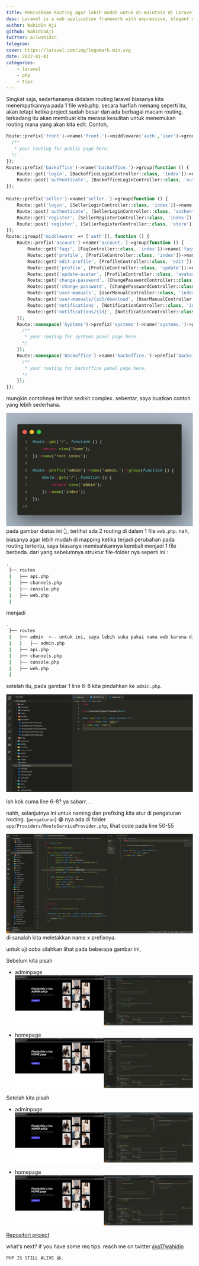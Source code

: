```yaml
---
title: Memisahkan Routing agar lebih mudah untuk di-maintain di Laravel (Separate Routing in Laravel)
desc: Laravel is a web application framework with expressive, elegant syntax. A web framework provides a structure and starting point for creating your application, allowing you to focus on creating something amazing while we sweat the details.
author: Wahidin Aji
github: WahidinAji
twitter: a17wahidin
telegram:
cover: https://laravel.com/img/logomark.min.svg
date: 2022-01-01
categories:
    - laravel
    - php
    - tips
---
```


Singkat saja, sederhananya didalam routing laravel biasanya kita menempatkannya pada 1 file web.php. secara harfiah memang seperti itu, akan tetapi ketika project sudah besar dan ada berbagai macam routing, terkadang itu akan membuat kita merasa kesulitan untuk menemukan routing mana yang akan kita edit. Contoh,

```php
Route::prefix('front')->name('front.')->middleware('auth','user')->group(function (){
  /**
   * your routing for public page here.
  */
});
Route::prefix('backoffice')->name('backoffice.')->group(function () {
    Route::get('login', [BackofficeLoginController::class, 'index'])->name('login');
    Route::post('authenticate', [BackofficeLoginController::class, 'authenticate'])->name('authenticate');
});

Route::prefix('seller')->name('seller.')->group(function () {
    Route::get('login', [SellerLoginController::class, 'index'])->name('login');
    Route::post('authenticate', [SellerLoginController::class, 'authenticate'])->name('authenticate');
    Route::get('register', [SellerRegisterController::class, 'index'])->name('register');
    Route::post('register', [SellerRegisterController::class, 'store'])->name('register.store');
});
Route::group(['middleware' => ['auth']], function () {
    Route::prefix('account')->name('account.')->group(function () {
        Route::get('faqs', [FaqController::class, 'index'])->name('faqs');
        Route::get('profile', [ProfileController::class, 'index'])->name('profile');
        Route::get('edit-profile', [ProfileController::class, 'edit'])->name('profile.edit');
        Route::post('profile', [ProfileController::class, 'update'])->name('profile.update');
        Route::post('update-avatar', [ProfileController::class, 'avatarUpdate'])->name('avatar.update');
        Route::get('change-password', [ChangePasswordController::class, 'index'])->name('change-password');
        Route::post('change-password', [ChangePasswordController::class, 'update'])->name('change-password.update');
        Route::get('user-manuals', [UserManualController::class, 'index'])->name('user-manuals');
        Route::get('user-manuals/{id}/download', [UserManualController::class, 'download'])->name('user-manuals.download');
        Route::get('notifications', [NotificationController::class, 'index'])->name('notifications');
        Route::get('notifications/{id}', [NotificationController::class, 'show'])->name('notifications.show');
    });
    Route::namespace('Systems')->prefix('systems')->name('systems.')->group(function () {
      /**
       * your routing for systems panel page here.
      */
    });
    Route::namespace('Backoffice')->name('backoffice.')->prefix('backoffice')->group(function () {
      /**
       * your routing for backoffice panel page here.
      */
    });
});
```

mungkin contohnya terlihat sedikit complex. sebentar, saya buatkan contoh yang lebih sederhana.

![Gambar 1. Contoh routes sebelum kita mapping](https://raw.githubusercontent.com/WahidinAji/tips-teknum-assets/master/routing%20laravel%20tip/before%20edit%20routing.png)
pada gambar diatas ini 👆, terlihat ada 2 routing di dalam 1 file `web.php`.
nah, biasanya agar lebih mudah di mapping ketika terjadi perubahan pada routing tertentu, saya biasanya memisahkannya kembali menjadi 1 file berbeda. dari yang sebelumnya struktur file-folder nya seperti ini :

```bash
.
 ├── routes
 |   ├── api.php
 |   ├── channels.php
 |   ├── console.php
 |   ├── web.php
 |
```

menjadi

```bash
.
 ├── routes
 |   ├── admin  <-- untuk ini, saya lebih suka pakai nama web karena didalamnya ada beberpa file routing. untuk kali ini saya spesifikkan saja biar jelas
 |   |   ├── admin.php
 |   ├── api.php
 |   ├── channels.php
 |   ├── console.php
 |   ├── web.php
 |
```

setelah itu, pada gambar 1 line 6-8 kita pindahkan ke `admin.php`.

![Gambar 2. Routes untuk halaman admin](https://raw.githubusercontent.com/WahidinAji/tips-teknum-assets/master/routing%20laravel%20tip/how%20to%20use%20in%20admin.php.png)

lah kok cuma line 6-8?
ya sabarr....

nahh, selanjutnya ini untuk naming dan prefixing kita atur di pengaturan routing. (`pengaturan`) 😁 nya ada di folder `app/Providers/RouteServiceProvider.php`, lihat code pada line 50-55

![Gambar 3. RouteServiceProvider pada Laravel](https://raw.githubusercontent.com/WahidinAji/tips-teknum-assets/master/routing%20laravel%20tip/admin%20routing%20done.png)
di sanalah kita meletakkan name x prefixnya.

untuk uji coba silahkan lihat pada beberapa gambar ini,

Sebelum kita pisah

-   adminpage
    ![Gambar 4. Routing untuk halaman admin sebelum kita pisahkan](https://raw.githubusercontent.com/WahidinAji/tips-teknum-assets/master/routing%20laravel%20tip/before-admin-page.png)

-   homepage
    ![Gambar 5. Routing untuk halaman beranda sebelum kita pisahkan](https://raw.githubusercontent.com/WahidinAji/tips-teknum-assets/master/routing%20laravel%20tip/before-home-page.png)

Setelah kita pisah

-   adminpage
    ![Gambar 6. Routing untuk halaman admin setelah kita pisahkan](https://raw.githubusercontent.com/WahidinAji/tips-teknum-assets/master/routing%20laravel%20tip/after-admin-page.png)

-   homepage
    ![Gambar 7. Routing untuk halaman admin setelah kita pisahkan](https://raw.githubusercontent.com/WahidinAji/tips-teknum-assets/master/routing%20laravel%20tip/after-home-page.png)

[Repositori project](https://github.com/WahidinAji/routing-tips-laravel)

what's next? if you have some req tips. reach me on twitter [@a17wahidin](https://twitter.com/a17wahidin)

```bash
PHP IS STILL ALIVE 😆.
```

